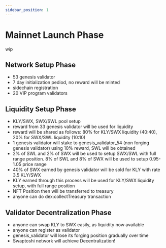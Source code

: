 ```yaml
---
sidebar_position: 1
---
```


# Mainnet Launch Phase

wip

## Network Setup Phase

- 53 genesis validator
- 7 day initialization pediod, no reward will be minted
- sidechain registration
- 20 VIP program validators

## Liquidity Setup Phase

- KLY/SWX, SWX/SWL pool setup
- reward from 33 genesis validator will be used for liquidity
- reward will be shared as follows: 80% for KLY/SWX liquidity (40:40), 20% for SWX/SWL liquidity (10:10)
- 1 genesis validator will stake to genesis_validator_54 (non forging genesis validator) using 10% reward, SWL will be obtained
- 2% of SWL and 2% of SWX will be used to setup SWX/SWL with full range position. 8% of SWL and 8% of SWX will be used to setup 0.95-1.05 price range
- 40% of SWX earned by genesis validator will be sold for KLY with rate 3.5 KLY/SWX
- KLY earned through this process will be used for KLY/SWX liquidity setup, with full range position
- NFT Position then will be transferred to treasury
- anyone can do dex:collectTreasury transaction

## Validator Decentralization Phase

- anyone can swap KLY to SWX easily, as liquidity now available
- anyone can register as validator
- genesis_validator will lose its forging position gradually over time
- Swaptoshi network will achieve Decentralization!
